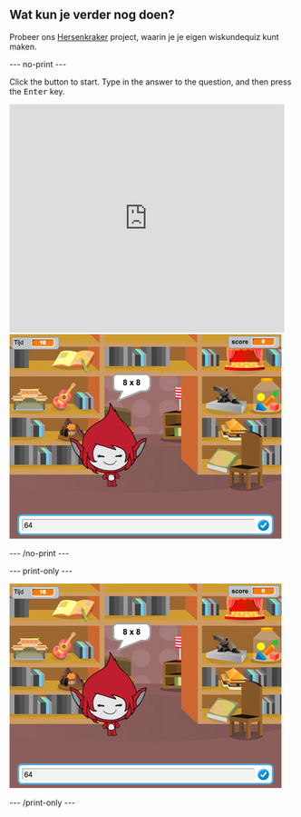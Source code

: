 ## Wat kun je verder nog doen?

Probeer ons [Hersenkraker](https://projects.raspberrypi.org/en/projects/brain-game?utm_source=pathway&utm_medium=whatnext&utm_campaign=projects) project, waarin je je eigen wiskundequiz kunt maken.

\--- no-print \---

Click the button to start. Type in the answer to the question, and then press the <kbd>Enter</kbd> key.

<div class="scratch-preview">
  <iframe allowtransparency="true" width="485" height="402" src="https://scratch.mit.edu/projects/embed/250234955/?autostart=false" frameborder="0" scrolling="no"></iframe>
  <img src="images/brain-final.png">
</div>

\--- /no-print \---

\--- print-only \---

![Brain Game](images/brain-final.png)

\--- /print-only \---